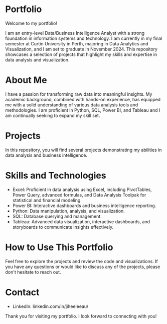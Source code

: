 # Portfolio

Welcome to my portfolio!

I am an entry-level Data/Business Intelligence Analyst with a strong foundation in information systems and technology. I am currently in my final semester at Curtin University in Perth, majoring in Data Analytics and Visualization, and I am set to graduate in November 2024. This repository showcases a selection of projects that highlight my skills and expertise in data analysis and visualization.

# About Me

I have a passion for transforming raw data into meaningful insights. My academic background, combined with hands-on experience, has equipped me with a solid understanding of various data analysis tools and methodologies. I am proficient in Python, SQL, Power BI, and Tableau and I am continually seeking to expand my skill set.

# Projects

In this repository, you will find several projects demonstrating my abilities in data analysis and business intelligence.

# Skills and Technologies

- Excel: Proficient in data analysis using Excel, including PivotTables, Power Query, advanced formulas, and Data Analysis Toolpak for statistical and financial modeling.
- Power BI: Interactive dashboards and business intelligence reporting.
- Python: Data manipulation, analysis, and visualization.
- SQL: Database querying and management.
- Tableau: Advanced data visualization, interactive dashboards, and storyboards to communicate insights effectively.

# How to Use This Portfolio

Feel free to explore the projects and review the code and visualizations. If you have any questions or would like to discuss any of the projects, please don't hesitate to reach out.

# Contact

- LinkedIn: linkedin.com/in/jiheeleeau/

Thank you for visiting my portfolio. I look forward to connecting with you!
